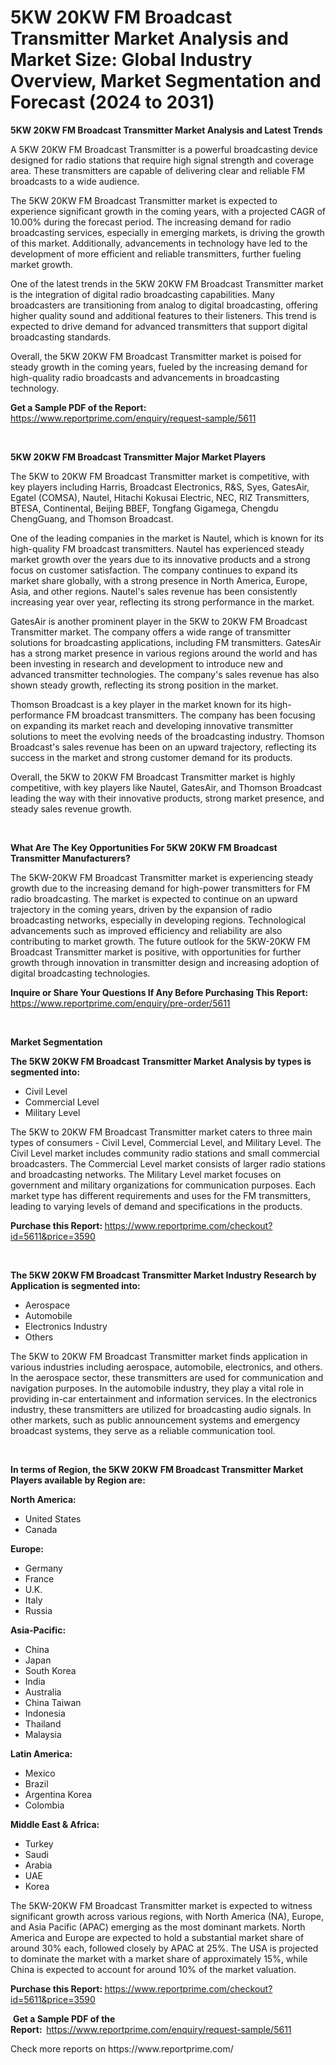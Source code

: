 <p><h1>5KW 20KW FM Broadcast Transmitter Market Analysis and Market Size: Global Industry Overview, Market Segmentation and Forecast (2024 to 2031)</h1></p><p><strong>5KW 20KW FM Broadcast Transmitter Market Analysis and Latest Trends</strong></p>
<p><p>A 5KW 20KW FM Broadcast Transmitter is a powerful broadcasting device designed for radio stations that require high signal strength and coverage area. These transmitters are capable of delivering clear and reliable FM broadcasts to a wide audience.</p><p>The 5KW 20KW FM Broadcast Transmitter market is expected to experience significant growth in the coming years, with a projected CAGR of 10.00% during the forecast period. The increasing demand for radio broadcasting services, especially in emerging markets, is driving the growth of this market. Additionally, advancements in technology have led to the development of more efficient and reliable transmitters, further fueling market growth.</p><p>One of the latest trends in the 5KW 20KW FM Broadcast Transmitter market is the integration of digital radio broadcasting capabilities. Many broadcasters are transitioning from analog to digital broadcasting, offering higher quality sound and additional features to their listeners. This trend is expected to drive demand for advanced transmitters that support digital broadcasting standards.</p><p>Overall, the 5KW 20KW FM Broadcast Transmitter market is poised for steady growth in the coming years, fueled by the increasing demand for high-quality radio broadcasts and advancements in broadcasting technology.</p></p>
<p><strong>Get a Sample PDF of the Report:&nbsp;</strong> <a href="https://www.reportprime.com/enquiry/request-sample/5611">https://www.reportprime.com/enquiry/request-sample/5611</a></p>
<p>&nbsp;</p>
<p><strong>5KW 20KW FM Broadcast Transmitter Major Market Players</strong></p>
<p><p>The 5KW to 20KW FM Broadcast Transmitter market is competitive, with key players including Harris, Broadcast Electronics, R&S, Syes, GatesAir, Egatel (COMSA), Nautel, Hitachi Kokusai Electric, NEC, RIZ Transmitters, BTESA, Continental, Beijing BBEF, Tongfang Gigamega, Chengdu ChengGuang, and Thomson Broadcast.</p><p>One of the leading companies in the market is Nautel, which is known for its high-quality FM broadcast transmitters. Nautel has experienced steady market growth over the years due to its innovative products and a strong focus on customer satisfaction. The company continues to expand its market share globally, with a strong presence in North America, Europe, Asia, and other regions. Nautel's sales revenue has been consistently increasing year over year, reflecting its strong performance in the market.</p><p>GatesAir is another prominent player in the 5KW to 20KW FM Broadcast Transmitter market. The company offers a wide range of transmitter solutions for broadcasting applications, including FM transmitters. GatesAir has a strong market presence in various regions around the world and has been investing in research and development to introduce new and advanced transmitter technologies. The company's sales revenue has also shown steady growth, reflecting its strong position in the market.</p><p>Thomson Broadcast is a key player in the market known for its high-performance FM broadcast transmitters. The company has been focusing on expanding its market reach and developing innovative transmitter solutions to meet the evolving needs of the broadcasting industry. Thomson Broadcast's sales revenue has been on an upward trajectory, reflecting its success in the market and strong customer demand for its products.</p><p>Overall, the 5KW to 20KW FM Broadcast Transmitter market is highly competitive, with key players like Nautel, GatesAir, and Thomson Broadcast leading the way with their innovative products, strong market presence, and steady sales revenue growth.</p></p>
<p>&nbsp;</p>
<p><strong>What Are The Key Opportunities For 5KW 20KW FM Broadcast Transmitter Manufacturers?</strong></p>
<p><p>The 5KW-20KW FM Broadcast Transmitter market is experiencing steady growth due to the increasing demand for high-power transmitters for FM radio broadcasting. The market is expected to continue on an upward trajectory in the coming years, driven by the expansion of radio broadcasting networks, especially in developing regions. Technological advancements such as improved efficiency and reliability are also contributing to market growth. The future outlook for the 5KW-20KW FM Broadcast Transmitter market is positive, with opportunities for further growth through innovation in transmitter design and increasing adoption of digital broadcasting technologies.</p></p>
<p><strong>Inquire or Share Your Questions If Any Before Purchasing This Report:</strong> <a href="https://www.reportprime.com/enquiry/pre-order/5611">https://www.reportprime.com/enquiry/pre-order/5611</a></p>
<p>&nbsp;</p>
<p><strong>Market Segmentation</strong></p>
<p><strong>The 5KW 20KW FM Broadcast Transmitter Market Analysis by types is segmented into:</strong></p>
<p><ul><li>Civil Level</li><li>Commercial Level</li><li>Military Level</li></ul></p>
<p><p>The 5KW to 20KW FM Broadcast Transmitter market caters to three main types of consumers - Civil Level, Commercial Level, and Military Level. The Civil Level market includes community radio stations and small commercial broadcasters. The Commercial Level market consists of larger radio stations and broadcasting networks. The Military Level market focuses on government and military organizations for communication purposes. Each market type has different requirements and uses for the FM transmitters, leading to varying levels of demand and specifications in the products.</p></p>
<p><strong>Purchase this Report:&nbsp;</strong><a href="https://www.reportprime.com/checkout?id=5611&price=3590">https://www.reportprime.com/checkout?id=5611&price=3590</a></p>
<p>&nbsp;</p>
<p><strong>The 5KW 20KW FM Broadcast Transmitter Market Industry Research by Application is segmented into:</strong></p>
<p><ul><li>Aerospace</li><li>Automobile</li><li>Electronics Industry</li><li>Others</li></ul></p>
<p><p>The 5KW to 20KW FM Broadcast Transmitter market finds application in various industries including aerospace, automobile, electronics, and others. In the aerospace sector, these transmitters are used for communication and navigation purposes. In the automobile industry, they play a vital role in providing in-car entertainment and information services. In the electronics industry, these transmitters are utilized for broadcasting audio signals. In other markets, such as public announcement systems and emergency broadcast systems, they serve as a reliable communication tool.</p></p>
<p>&nbsp;</p>
<p><strong>In terms of Region, the 5KW 20KW FM Broadcast Transmitter Market Players available by Region are:</strong></p>
<p>
    <p> <strong> North America: </strong>
        <ul>
            <li>United States</li>
            <li>Canada</li>
        </ul>
        </p> 
    <p> <strong> Europe: </strong>
        <ul>
            <li>Germany</li>
            <li>France</li>
            <li>U.K.</li>
            <li>Italy</li>
            <li>Russia</li>
        </ul>
        </p> 
    <p> <strong> Asia-Pacific: </strong>
        <ul>
            <li>China</li>
            <li>Japan</li>
            <li>South Korea</li>
            <li>India</li>
            <li>Australia</li>
            <li>China Taiwan</li>
            <li>Indonesia</li>
            <li>Thailand</li>
            <li>Malaysia</li>
        </ul>
        </p> 
    <p> <strong> Latin America: </strong>
        <ul>
            <li>Mexico</li>
            <li>Brazil</li>
            <li>Argentina Korea</li>
            <li>Colombia</li>
        </ul>
        </p> 
    <p> <strong> Middle East & Africa: </strong>
        <ul>
            <li>Turkey</li>
            <li>Saudi</li>
            <li>Arabia</li>
            <li>UAE</li>
            <li>Korea</li>
        </ul>
    </p>
    </p>
<p><p>The 5KW-20KW FM Broadcast Transmitter market is expected to witness significant growth across various regions, with North America (NA), Europe, and Asia Pacific (APAC) emerging as the most dominant markets. North America and Europe are expected to hold a substantial market share of around 30% each, followed closely by APAC at 25%. The USA is projected to dominate the market with a market share of approximately 15%, while China is expected to account for around 10% of the market valuation.</p></p>
<p><strong>Purchase this Report: </strong><a href="https://www.reportprime.com/checkout?id=5611&price=3590">https://www.reportprime.com/checkout?id=5611&price=3590</a></p>
<p>&nbsp;<strong>Get a Sample PDF of the Report:&nbsp;&nbsp;</strong><a href="https://www.reportprime.com/enquiry/request-sample/5611">https://www.reportprime.com/enquiry/request-sample/5611</a></p>
<p><strong></strong></p>
<p>Check more reports on https://www.reportprime.com/</p>